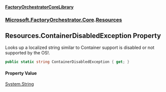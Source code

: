 #### [FactoryOrchestratorCoreLibrary](./FactoryOrchestratorCoreLibrary.md 'FactoryOrchestratorCoreLibrary')
### [Microsoft.FactoryOrchestrator.Core](./Microsoft-FactoryOrchestrator-Core.md 'Microsoft.FactoryOrchestrator.Core').[Resources](./Microsoft-FactoryOrchestrator-Core-Resources.md 'Microsoft.FactoryOrchestrator.Core.Resources')
## Resources.ContainerDisabledException Property
Looks up a localized string similar to Container support is disabled or not supported by the OS!.  
```csharp
public static string ContainerDisabledException { get; }
```
#### Property Value
[System.String](https://docs.microsoft.com/en-us/dotnet/api/System.String 'System.String')  

